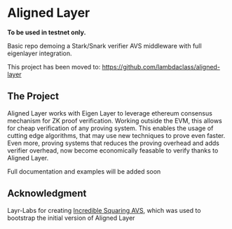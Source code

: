 # Aligned Layer

<b> To be used in testnet only. </b>

Basic repo demoing a Stark/Snark verifier AVS middleware with full eigenlayer integration. 

This project has been moved to:
https://github.com/lambdaclass/aligned-layer


## The Project 

Aligned Layer works with Eigen Layer to leverage ethereum consensus mechanism for ZK proof verification. Working outside the EVM, this allows for cheap verification of any proving system. This enables the usage of cutting edge algorithms, that may use new techniques to prove even faster. Even more, proving systems that reduces the proving overhead and adds verifier overhead, now become economically feasable to verify thanks to Aligned Layer. 

Full documentation and examples will be added soon

## Acknowledgment

Layr-Labs for creating [Incredible Squaring AVS](https://github.com/Layr-Labs/incredible-squaring-avs), which was used to bootstrap the initial version of Aligned Layer

